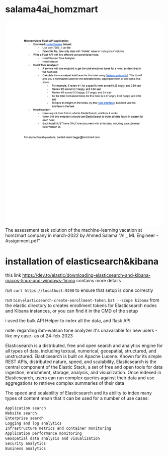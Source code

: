 # salama4ai_homzmart
![Screenshot](homzmart.png)
The assessment task solution of the machine-learning vacation at homzmart company in march-2022 by Ahmed Salama
"Al _ ML Engineer - Assignment.pdf"

# installation of elasticsearch&kibana
this link https://dev.to/elastic/downloading-elasticsearch-and-kibana-macos-linux-and-windows-1mmo
contains more details

run ```curl https://localhost:9200``` to ensure that setup is done correctly

run ```bin\elasticsearch-create-enrollment-token.bat --scope kibana``` from the elastic directory to creates enrollment tokens for Elasticsearch nodes and Kibana instances, or you can find it in the CMD of the setup

i used the bulk API Helper to index all the data, and flask API 

note: regarding ibm-watson tone analyzer it's unavailable for new users -like my case- as of 24-feb-2023



Elasticsearch is a distributed, free and open search and analytics engine for all types of data, including textual, numerical, geospatial, structured, and unstructured. Elasticsearch is built on Apache Lucene. Known for its simple REST APIs, distributed nature, speed, and scalability, Elasticsearch is the central component of the Elastic Stack, a set of free and open tools for data ingestion, enrichment, storage, analysis, and visualization. Once indexed in Elasticsearch, users can run complex queries against their data and use aggregations to retrieve complex summaries of their data

The speed and scalability of Elasticsearch and its ability to index many types of content mean that it can be used for a number of use cases:

    Application search
    Website search
    Enterprise search
    Logging and log analytics
    Infrastructure metrics and container monitoring
    Application performance monitoring
    Geospatial data analysis and visualization
    Security analytics
    Business analytics






